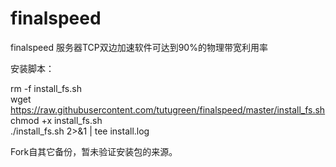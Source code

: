 # finalspeed
finalspeed
服务器TCP双边加速软件可达到90%的物理带宽利用率


安装脚本：

rm -f install_fs.sh</br>
wget https://raw.githubusercontent.com/tutugreen/finalspeed/master/install_fs.sh</br>
chmod +x install_fs.sh</br>
./install_fs.sh 2>&1 | tee install.log

Fork自其它备份，暂未验证安装包的来源。
